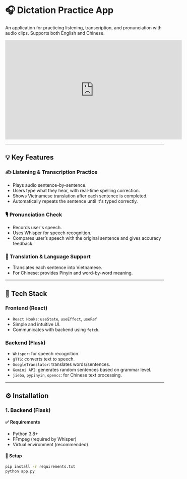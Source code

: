 # 🎧 Dictation Practice App

An application for practicing listening, transcription, and pronunciation with audio clips. Supports both English and Chinese.

<iframe width="560" height="315" src="https://www.youtube.com/embed/UVinGkDrT5Y?si=mRdjvnt1TnoMFb80" title="YouTube video player" frameborder="0" allow="accelerometer; autoplay; clipboard-write; encrypted-media; gyroscope; picture-in-picture; web-share" referrerpolicy="strict-origin-when-cross-origin" allowfullscreen></iframe>

---

## 💡 Key Features

### ✍️ Listening & Transcription Practice
- Plays audio sentence-by-sentence.
- Users type what they hear, with real-time spelling correction.
- Shows Vietnamese translation after each sentence is completed.
- Automatically repeats the sentence until it's typed correctly.

### 🎙 Pronunciation Check
- Records user's speech.
- Uses Whisper for speech recognition.
- Compares user’s speech with the original sentence and gives accuracy feedback.

### 💬 Translation & Language Support
- Translates each sentence into Vietnamese.
- For Chinese: provides Pinyin and word-by-word meaning.

---

## 🚀 Tech Stack

### Frontend (React)
- `React Hooks`: `useState`, `useEffect`, `useRef`
- Simple and intuitive UI.
- Communicates with backend using `fetch`.

### Backend (Flask)
- `Whisper`: for speech recognition.
- `gTTS`: converts text to speech.
- `GoogleTranslator`: translates words/sentences.
- `Gemini API`: generates random sentences based on grammar level.
- `jieba`, `pypinyin`, `opencc`: for Chinese text processing.

---

## ⚙️ Installation

### 1. Backend (Flask)

#### ✅ Requirements
- Python 3.8+
- FFmpeg (required by Whisper)
- Virtual environment (recommended)

#### 🔧 Setup
```bash
pip install -r requirements.txt
python app.py
